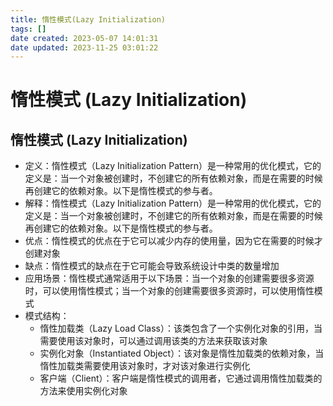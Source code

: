 ```yaml
---
title: 惰性模式(Lazy Initialization)
tags: []
date created: 2023-05-07 14:01:31
date updated: 2023-11-25 03:01:22
---
```


# 惰性模式 (Lazy Initialization)

## 惰性模式 (Lazy Initialization)

- 定义：惰性模式（Lazy Initialization Pattern）是一种常用的优化模式，它的定义是：当一个对象被创建时，不创建它的所有依赖对象，而是在需要的时候再创建它的依赖对象。以下是惰性模式的参与者。
- 解释：惰性模式（Lazy Initialization Pattern）是一种常用的优化模式，它的定义是：当一个对象被创建时，不创建它的所有依赖对象，而是在需要的时候再创建它的依赖对象。以下是惰性模式的参与者。
- 优点：惰性模式的优点在于它可以减少内存的使用量，因为它在需要的时候才创建对象
- 缺点：惰性模式的缺点在于它可能会导致系统设计中类的数量增加
- 应用场景：惰性模式通常适用于以下场景：当一个对象的创建需要很多资源时，可以使用惰性模式；当一个对象的创建需要很多资源时，可以使用惰性模式
- 模式结构：
  - 惰性加载类（Lazy Load Class）：该类包含了一个实例化对象的引用，当需要使用该对象时，可以通过调用该类的方法来获取该对象
  - 实例化对象（Instantiated Object）：该对象是惰性加载类的依赖对象，当惰性加载类需要使用该对象时，才对该对象进行实例化
  - 客户端（Client）：客户端是惰性模式的调用者，它通过调用惰性加载类的方法来使用实例化对象
